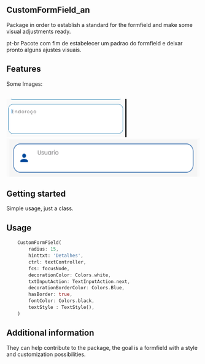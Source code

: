 <!-- 
This README describes the package. If you publish this package to pub.dev,
this README's contents appear on the landing page for your package.

For information about how to write a good package README, see the guide for
[writing package pages](https://dart.dev/guides/libraries/writing-package-pages). 

For general information about developing packages, see the Dart guide for
[creating packages](https://dart.dev/guides/libraries/create-library-packages)
and the Flutter guide for
[developing packages and plugins](https://flutter.dev/developing-packages). 
-->
## CustomFormField_an

Package in order to establish a standard for the formfield and make some visual adjustments ready.

pt-br
Pacote com fim de estabelecer um padrao do formfield e deixar pronto alguns ajustes visuais.

## Features

Some Images:

<br>
<img height="100" src="https://github.com/ronaldiux/customformfield/blob/main/screenshots/01.png" alt="CustomFormField" style="max-width: 100%;">
<img height="100" src="https://github.com/ronaldiux/customformfield/blob/main/screenshots/02.png" alt="CustomFormField" style="max-width: 100%;">

## Getting started

Simple usage, just a class.

## Usage


```dart
    CustomFormField(
        radius: 15,
        hinttxt: 'Detalhes',
        ctrl: textController,
        fcs: focusNode,
        decorationColor: Colors.white,
        txtInputAction: TextInputAction.next,
        decorationBorderColor: Colors.Blue,
        hasBorder: true,
        fontColor: Colors.black,
        textStyle : TextStyle(),
    )
```

## Additional information

They can help contribute to the package, the goal is a formfield with a style and customization possibilities.
